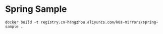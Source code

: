 Spring Sample
===========

```
docker build -t registry.cn-hangzhou.aliyuncs.com/k8s-mirrors/spring-sample .
```
